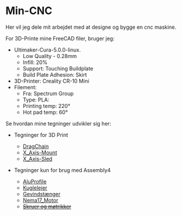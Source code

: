 # Min-CNC

Her vil jeg dele mit arbejdet med at designe og bygge en cnc maskine.

For 3D-Printe mine FreeCAD filer, bruger jeg:

* Ultimaker-Cura-5.0.0-linux.
  * Low Quality - 0.28mm
  * Infill: 20%
  * Support: Touching Buildplate
  * Build Plate Adhesion: Skirt
* 3D-Printer: Creality CR-10 Mini
* Filement: 
  * Fra: Spectrum Group
  * Type: PLA:
  * Printing temp: 220°
  * Hot pad temp: 60°

Se hvordan mine tegninger udvikler sig her:

* Tegninger for 3D Print
  * [DragChain](./FreeCad-files/DragChain/README.md)
  * [X_Axis-Mount](./FreeCad-files/X_Axis/X_Axis-Mount/README.md)
  * [X_Axis-Sled](./FreeCad-files/X_Axis/X_Axis-Sled/)

* Tegninger kun for brug med Assembly4
  * [AluProfile](./FreeCad-files/AluProfile/README.md)
  * [Kuglelejer](./FreeCad-files/BallBearing/README.md)
  * [Gevindstænger](./FreeCad-files/Gevinstang/README.md)
  * [Nema17_Motor](./FreeCad-files/Nema17/)
  * ~~[Skruer og møtrikker]()~~